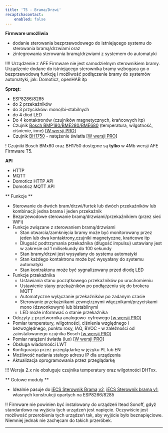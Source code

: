 ```yaml
---
title: 'T5 - Brama/Drzwi'
recaptchacontact:
    enabled: false
---
```


**Firmware umożliwia**

* dodanie sterowania bezprzewodowego do istniejącego systemu do sterowania bramą/drzwiami oraz 
* zintegrowania sterowania bramą/drzwiami z systemem do automatyki

!!!! Urządzenie z AFE Firmware nie jest samodzielnym sterownikiem bramy. Urządzenie dodane do istniejącego sterownika bramy wzbogaca go o bezprzewodową funkcję i możliwość podłączenie bramy do systemów automatyki, jak: Domoticz, openHAB itp

**Sprzęt:**
* ESP8286/8285
* do 2 przekaźników
* do 3 przycisków: mono/bi-stabilnych
* do 4 diod LED
* Do 4 kontaktronów (czujników magnetycznych, krańcowych itp)
* Czujnik [Bosch BMP180/BME280/BME680](/konfiguracja/konfiguracja-urzadzenia/konfiguracja-czujnikow/bosch-bmx) (temperatura, wilgotność, ciśnienie, inne) [[W wersji PRO](/postawowe-informacje/wersja-pro)]
* Czujnik [BH1750](/konfiguracja/konfiguracja-urzadzenia/konfiguracja-czujnikow/bh1750) - natężenie światła [[W wersji PRO](/postawowe-informacje/wersja-pro)]

! Czujniki Bosch BMx80 oraz BH1750 dostępne są **tylko** w 4Mb wersji AFE Firmware T5. 

**API**
* HTTP
* MQTT
* Domoticz HTTP API
* Domoticz MQTT API

** Funkcje **
* Sterowanie do dwóch bram/drzwi/furtek lub dwóch przekaźników lub kombinacji: jedna brama i jeden przekaźnik
* Bezprzewodowe sterowanie bramą/drzwiami/przekaźnikiem (przez sieć WiFi) 
* Funkcje związane z sterowaniem bramą/drzwiami
	*  Stan otwarcia/zamknięcia bramy może być monitorowany przez jeden lub dwa kontaktrony,czujniki magnetyczne, krańcowe itp
	*  Długość podtrzymania przekaźnika (długość impulsu) ustawiany jest w zakresie od 1 milisekundy do 100 sekundy
	*  Stan bramy/drzwi jest wysyałany do systemu automatyki
	*  Stan każdego kontaktronu może być wysyałany do systemu automatyki
	*  Stan kontraktonu może być sygnalizowany przed diodę LED  
* Funkcje przekaźnika
	* Ustawiania stanu początkowego przekaźników po uruchomieniu
	* Ustawienie stany przekaźników po podłączeniu się do brokera MQTT
	* Automatyczne wyłączanie przekaźników po zadanym czasie
	* Sterowanie przekaźnikami zewnętrznymi włącznikami/przyciskami mono (dzwonkowym) lub bistabilnymi
	* LED może informwać o stanie przekaźnika
* Odczyty z przetwornika analogowo-cyfrowego [[w wersji PRO](/postawowe-informacje/wersja-pro)]
* Pomiar temperatury, wilgotności, ciśnienia względnego i bezwzględnego, punktu rosy, IAQ, BVOC - w zależności od zainstalowanego czujnika Bosch [[w wersji PRO](/postawowe-informacje/wersja-pro)]
* Pomiar natężeni światła (lux) [[W wersji PRO](/postawowe-informacje/wersja-pro)]
* Obsługa wiadomości LWT
* Konfiguracja przez przeglądarkę w języku PL lub EN
* Możliwość nadania stałego adresu IP dla urządzenia
* Aktualizacja oprogramowania przez przeglądarkę

!!! Wersja 2.x nie obsługuje czujnika temperatury oraz wilgotności DHTxx.

** Gotowe moduły **
* Idealnie pasuje do [iECS Sterownik Bramą v2](https://www.smartnydom.pl/sterownik-bramy-wersja-v2/?target=_blank), [iECS Sterownik bramą v1](https://www.smartnydom.pl/forum/uklady-esp8266-i-inne-zrob-to-sam/sterownik-bramy-dla-afe-firmware-t5/?target=_blank), własnych konstrukcji opartych na ESP8266/8285

!! Firmware nie powinien być instalowany do urządzeń Itead Sonoff, gdyż standardowo na wyjściu tych urządzeń jest napięcie. Oczywiście jest możliwość przerobienia tych urządzeń tak, aby wyjście było beznapięciowe. Niemniej jednak nie zachęcam do takich przeróbek.

---